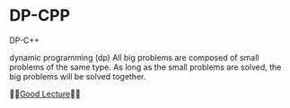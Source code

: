# DP-CPP
DP-C++

dynamic programming (dp)
All big problems are composed of small problems of the same type. As long as the small problems are solved, the big problems will be solved together.



🛐🛐[Good Lecture](https://hackmd.io/@cyk/dp)🛐🛐
